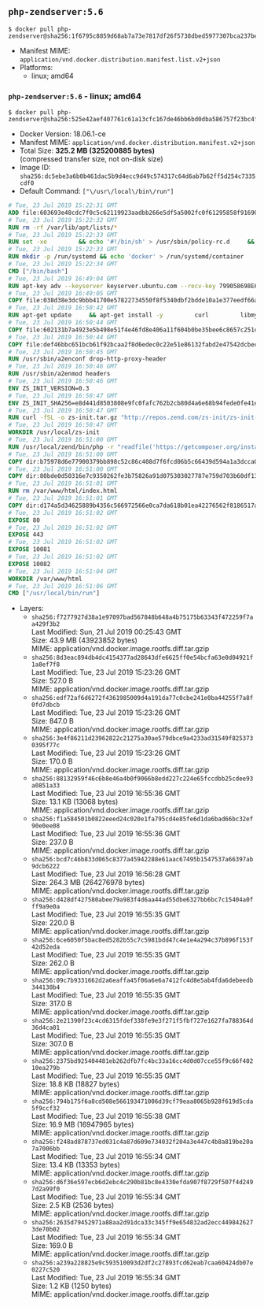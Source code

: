 ## `php-zendserver:5.6`

```console
$ docker pull php-zendserver@sha256:1f6795c8859d68ab7a73e7817df26f5738dbed5977307bca237be36f83f0d1ca
```

-	Manifest MIME: `application/vnd.docker.distribution.manifest.list.v2+json`
-	Platforms:
	-	linux; amd64

### `php-zendserver:5.6` - linux; amd64

```console
$ docker pull php-zendserver@sha256:525e42aef407761c61a13cfc167de46bb6bd0dba586757f23bc4fd8f1c36ec71
```

-	Docker Version: 18.06.1-ce
-	Manifest MIME: `application/vnd.docker.distribution.manifest.v2+json`
-	Total Size: **325.2 MB (325200885 bytes)**  
	(compressed transfer size, not on-disk size)
-	Image ID: `sha256:dc5ebe3a6b0b461dac5b9d4ecc9d49c574317c64d6ab7b62ff5d254c7335cdf0`
-	Default Command: `["\/usr\/local\/bin\/run"]`

```dockerfile
# Tue, 23 Jul 2019 15:22:31 GMT
ADD file:603693e48cdc7f0c5c62119923aadbb266e5df5a5002fc0f61295858f91690e8 in / 
# Tue, 23 Jul 2019 15:22:32 GMT
RUN rm -rf /var/lib/apt/lists/*
# Tue, 23 Jul 2019 15:22:33 GMT
RUN set -xe 		&& echo '#!/bin/sh' > /usr/sbin/policy-rc.d 	&& echo 'exit 101' >> /usr/sbin/policy-rc.d 	&& chmod +x /usr/sbin/policy-rc.d 		&& dpkg-divert --local --rename --add /sbin/initctl 	&& cp -a /usr/sbin/policy-rc.d /sbin/initctl 	&& sed -i 's/^exit.*/exit 0/' /sbin/initctl 		&& echo 'force-unsafe-io' > /etc/dpkg/dpkg.cfg.d/docker-apt-speedup 		&& echo 'DPkg::Post-Invoke { "rm -f /var/cache/apt/archives/*.deb /var/cache/apt/archives/partial/*.deb /var/cache/apt/*.bin || true"; };' > /etc/apt/apt.conf.d/docker-clean 	&& echo 'APT::Update::Post-Invoke { "rm -f /var/cache/apt/archives/*.deb /var/cache/apt/archives/partial/*.deb /var/cache/apt/*.bin || true"; };' >> /etc/apt/apt.conf.d/docker-clean 	&& echo 'Dir::Cache::pkgcache ""; Dir::Cache::srcpkgcache "";' >> /etc/apt/apt.conf.d/docker-clean 		&& echo 'Acquire::Languages "none";' > /etc/apt/apt.conf.d/docker-no-languages 		&& echo 'Acquire::GzipIndexes "true"; Acquire::CompressionTypes::Order:: "gz";' > /etc/apt/apt.conf.d/docker-gzip-indexes 		&& echo 'Apt::AutoRemove::SuggestsImportant "false";' > /etc/apt/apt.conf.d/docker-autoremove-suggests
# Tue, 23 Jul 2019 15:22:33 GMT
RUN mkdir -p /run/systemd && echo 'docker' > /run/systemd/container
# Tue, 23 Jul 2019 15:22:34 GMT
CMD ["/bin/bash"]
# Tue, 23 Jul 2019 16:49:04 GMT
RUN apt-key adv --keyserver keyserver.ubuntu.com --recv-key 799058698E65316A2E7A4FF42EAE1437F7D2C623
# Tue, 23 Jul 2019 16:49:05 GMT
COPY file:038d38e3dc9bbb41700e57822734550f8f5340dbf2bdde10a1e377eedf66a25e in /etc/apt/sources.list.d/zend-server.list 
# Tue, 23 Jul 2019 16:50:42 GMT
RUN apt-get update     && apt-get install -y         curl         libmysqlclient20         unzip         git         zend-server-php-5.6=8.5.12+b817     && rm -rf /var/lib/apt/lists/*     && /usr/local/zend/bin/zendctl.sh stop
# Tue, 23 Jul 2019 16:50:44 GMT
COPY file:602131b7a4923e5b498e51f4e46fd8e406a11f604b0be35bee6c8657c251c625 in /etc/zend.lic 
# Tue, 23 Jul 2019 16:50:44 GMT
COPY file:def46bbc651bcb61f92bcaa2f8d6edec0c22e51e86132fabd2e47542dcbec0bf in /etc/apache2/conf-available 
# Tue, 23 Jul 2019 16:50:45 GMT
RUN /usr/sbin/a2enconf drop-http-proxy-header
# Tue, 23 Jul 2019 16:50:46 GMT
RUN /usr/sbin/a2enmod headers
# Tue, 23 Jul 2019 16:50:46 GMT
ENV ZS_INIT_VERSION=0.3
# Tue, 23 Jul 2019 16:50:47 GMT
ENV ZS_INIT_SHA256=e8d441d8503808e9fc0fafc762b2cb80d4a6e68b94fede0fe41efdeac10800cb
# Tue, 23 Jul 2019 16:50:47 GMT
RUN curl -fSL -o zs-init.tar.gz "http://repos.zend.com/zs-init/zs-init-docker-${ZS_INIT_VERSION}.tar.gz"     && echo "${ZS_INIT_SHA256} *zs-init.tar.gz" | sha256sum -c -     && mkdir /usr/local/zs-init     && tar xzf zs-init.tar.gz --strip-components=1 -C /usr/local/zs-init     && rm zs-init.tar.gz
# Tue, 23 Jul 2019 16:50:47 GMT
WORKDIR /usr/local/zs-init
# Tue, 23 Jul 2019 16:51:00 GMT
RUN /usr/local/zend/bin/php -r "readfile('https://getcomposer.org/installer');" | /usr/local/zend/bin/php     && /usr/local/zend/bin/php composer.phar self-update && /usr/local/zend/bin/php composer.phar update
# Tue, 23 Jul 2019 16:51:00 GMT
COPY dir:b75978d6e77900379bb898c52c86c408d7f6fcd06b5c66439d594a1a3dcca0b4 in /usr/local/bin 
# Tue, 23 Jul 2019 16:51:00 GMT
COPY dir:80bde0d50316e7c9350262fe3b75826a91d075303027787e759d703b60df13d6 in /usr/local/zend/var/plugins/ 
# Tue, 23 Jul 2019 16:51:01 GMT
RUN rm /var/www/html/index.html
# Tue, 23 Jul 2019 16:51:01 GMT
COPY dir:d174a5d34625889b4356c566972566e0ca7da618b01ea42276562f8186517a67 in /var/www/html 
# Tue, 23 Jul 2019 16:51:02 GMT
EXPOSE 80
# Tue, 23 Jul 2019 16:51:02 GMT
EXPOSE 443
# Tue, 23 Jul 2019 16:51:02 GMT
EXPOSE 10081
# Tue, 23 Jul 2019 16:51:02 GMT
EXPOSE 10082
# Tue, 23 Jul 2019 16:51:04 GMT
WORKDIR /var/www/html
# Tue, 23 Jul 2019 16:51:06 GMT
CMD ["/usr/local/bin/run"]
```

-	Layers:
	-	`sha256:f7277927d38a1e97097bad567848b648a4b75175b63343f472259f7aa429f3b2`  
		Last Modified: Sun, 21 Jul 2019 00:25:43 GMT  
		Size: 43.9 MB (43923852 bytes)  
		MIME: application/vnd.docker.image.rootfs.diff.tar.gzip
	-	`sha256:8d3eac894db4dc4154377ad28643dfe6625ff0e54bcfa63e0d04921f1a8ef7f8`  
		Last Modified: Tue, 23 Jul 2019 15:23:26 GMT  
		Size: 527.0 B  
		MIME: application/vnd.docker.image.rootfs.diff.tar.gzip
	-	`sha256:edf72af6d6272f4361985009d4a191da77c0cbe241e0ba44255f7a8f0fd7dbcb`  
		Last Modified: Tue, 23 Jul 2019 15:23:26 GMT  
		Size: 847.0 B  
		MIME: application/vnd.docker.image.rootfs.diff.tar.gzip
	-	`sha256:3e4f86211d23962822c21275a30ae579dbce9a4233ad31549f8253730395f77c`  
		Last Modified: Tue, 23 Jul 2019 15:23:26 GMT  
		Size: 170.0 B  
		MIME: application/vnd.docker.image.rootfs.diff.tar.gzip
	-	`sha256:88132959f46c6b8e46a4b0f9066b8edd227c224e65fccdbb25cdee93a0851a33`  
		Last Modified: Tue, 23 Jul 2019 16:55:36 GMT  
		Size: 13.1 KB (13068 bytes)  
		MIME: application/vnd.docker.image.rootfs.diff.tar.gzip
	-	`sha256:f1a584501b0822eeed24c020e1fa795cd4e85fe6d1da6bad66bc32ef90e0ee08`  
		Last Modified: Tue, 23 Jul 2019 16:55:36 GMT  
		Size: 237.0 B  
		MIME: application/vnd.docker.image.rootfs.diff.tar.gzip
	-	`sha256:bcd7c46b833d065c8377a45942288e61aac67495b1547537a66397ab9dcb6222`  
		Last Modified: Tue, 23 Jul 2019 16:56:28 GMT  
		Size: 264.3 MB (264276978 bytes)  
		MIME: application/vnd.docker.image.rootfs.diff.tar.gzip
	-	`sha256:d428df427580abee79a983f4d6aa44ad55dbe6327bb6bc7c15404a0fff9a9e0a`  
		Last Modified: Tue, 23 Jul 2019 16:55:35 GMT  
		Size: 220.0 B  
		MIME: application/vnd.docker.image.rootfs.diff.tar.gzip
	-	`sha256:6ce6050f5bac8ed5282b55c7c5981bdd47c4e1e4a294c37b896f153f42d52eda`  
		Last Modified: Tue, 23 Jul 2019 16:55:35 GMT  
		Size: 262.0 B  
		MIME: application/vnd.docker.image.rootfs.diff.tar.gzip
	-	`sha256:09c7b9331662d2a6eaffa45f06a6e6a7412fc4d8e5ab4fda6debeedb344130b4`  
		Last Modified: Tue, 23 Jul 2019 16:55:35 GMT  
		Size: 317.0 B  
		MIME: application/vnd.docker.image.rootfs.diff.tar.gzip
	-	`sha256:2e21390f23c4cd6315fdef338fe9e3f271f5fbf727e1627fa788364d36d4ca01`  
		Last Modified: Tue, 23 Jul 2019 16:55:35 GMT  
		Size: 307.0 B  
		MIME: application/vnd.docker.image.rootfs.diff.tar.gzip
	-	`sha256:2375bd925404481eb262dfb7fc4bc33a16cc4d0d07cce55f9c66f40210ea279b`  
		Last Modified: Tue, 23 Jul 2019 16:55:35 GMT  
		Size: 18.8 KB (18827 bytes)  
		MIME: application/vnd.docker.image.rootfs.diff.tar.gzip
	-	`sha256:794b175f6a8cd508e566193471006d39cf79eaa8065b928f619d5cda5f9ccf32`  
		Last Modified: Tue, 23 Jul 2019 16:55:38 GMT  
		Size: 16.9 MB (16947965 bytes)  
		MIME: application/vnd.docker.image.rootfs.diff.tar.gzip
	-	`sha256:f248ad878737ed031c4a87d609e734032f204a3e447c4b8a819be20a7a7006bb`  
		Last Modified: Tue, 23 Jul 2019 16:55:34 GMT  
		Size: 13.4 KB (13353 bytes)  
		MIME: application/vnd.docker.image.rootfs.diff.tar.gzip
	-	`sha256:d6f36e597ecb6d2ebc4c290b81bc8e4330efda907f8729f507f4d2497d2a99f0`  
		Last Modified: Tue, 23 Jul 2019 16:55:34 GMT  
		Size: 2.5 KB (2536 bytes)  
		MIME: application/vnd.docker.image.rootfs.diff.tar.gzip
	-	`sha256:2635d79452971a88aa2d91dca33c345ff9e654832ad2ecc4498426273de70b02`  
		Last Modified: Tue, 23 Jul 2019 16:55:34 GMT  
		Size: 169.0 B  
		MIME: application/vnd.docker.image.rootfs.diff.tar.gzip
	-	`sha256:a239a228825e9c593510093d2df2c27893fcd62eab7caa60424db07e0227c520`  
		Last Modified: Tue, 23 Jul 2019 16:55:34 GMT  
		Size: 1.2 KB (1250 bytes)  
		MIME: application/vnd.docker.image.rootfs.diff.tar.gzip
